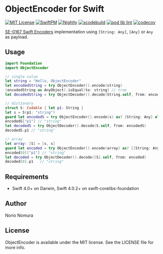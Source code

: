 # ObjectEncoder for Swift
[![MIT License](https://img.shields.io/badge/license-MIT-blue.svg?style=flat)](LICENSE)
[![SwiftPM](https://github.com/norio-nomura/ObjectEncoder/workflows/SwiftPM/badge.svg)](https://launch-editor.github.com/actions?workflowID=SwiftPM&event=pull_request&nwo=norio-nomura%2FObjectEncoder)
[![Nightly](https://github.com/norio-nomura/ObjectEncoder/workflows/Nightly/badge.svg)](https://launch-editor.github.com/actions?workflowID=Nightly&event=pull_request&nwo=norio-nomura%2FObjectEncoder)
[![xcodebuild](https://github.com/norio-nomura/ObjectEncoder/workflows/xcodebuild/badge.svg)](https://launch-editor.github.com/actions?workflowID=xcodebuild&event=pull_request&nwo=norio-nomura%2FObjectEncoder)
[![pod lib lint](https://github.com/norio-nomura/ObjectEncoder/workflows/pod%20lib%20lint/badge.svg)](https://launch-editor.github.com/actions?workflowID=pod%20lib%20lint&event=pull_request&nwo=norio-nomura%2FObjectEncoder)
[![codecov](https://codecov.io/gh/norio-nomura/ObjectEncoder/branch/master/graph/badge.svg)](https://codecov.io/gh/norio-nomura/ObjectEncoder)

[SE-0167 Swift Encoders](https://github.com/apple/swift-evolution/blob/master/proposals/0167-swift-encoders.md) implementation using `[String: Any]`, `[Any]` or `Any` as payload.

## Usage

```swift
import Foundation
import ObjectEncoder

// single value
let string = "Hello, ObjectEncoder"
let encodedString = try ObjectEncoder().encode(string)
(encodedString as AnyObject).isEqual(to: string) // true
let decodedString = try ObjectDecoder().decode(String.self, from: encodedString)

// dictionary
struct S: Codable { let p1: String }
let s = S(p1: "string")
guard let encodedS = try ObjectEncoder().encode(s) as? [String: Any] else { fatalError() }
encodedS["p1"] // "string"
let decodedS = try ObjectDecoder().decode(S.self, from: encodedS)
decodedS.p1 // "string"

// array
let array: [S] = [s, s]
guard let encoded = try ObjectEncoder().encode(array) as? [[String: Any]] else { fatalError() }
encoded[0]["p1"] // "string"
let decoded = try ObjectDecoder().decode([S].self, from: encoded)
decoded[0].p1   // "string"
```

## Requirements

* Swift 4.0+ on Darwin, Swift 4.0.2+ on swift-corelibs-foundation

## Author

Norio Nomura

## License

ObjectEncoder is available under the MIT license. See the LICENSE file for more info.
